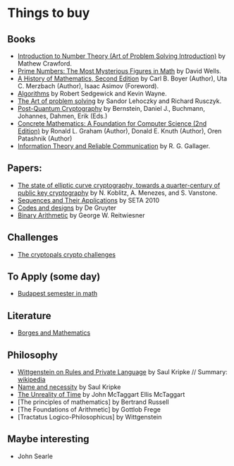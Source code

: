 # Things to buy

## Books

* [Introduction to Number Theory (Art of Problem Solving Introduction)](https://www.amazon.com/Introduction-Number-Theory-Problem-Solving/dp/1934124125) by Mathew Crawford.
* [Prime Numbers: The Most Mysterious Figures in Math](https://www.amazon.com/exec/obidos/ASIN/0471462349/mathblogdk-20) by David Wells.
* [A History of Mathematics, Second Edition](https://www.amazon.com/exec/obidos/ASIN/0471543977/mathblogdk-20) by Carl B. Boyer  (Author), Uta C. Merzbach (Author), Isaac Asimov (Foreword).
* [Algorithms](https://www.amazon.com/gp/product/032157351X/ref=as_li_qf_sp_asin_il_tl?ie=UTF8&tag=algs4-coursera-20&linkCode=as2&camp=1789&creative=9325&creativeASIN=032157351X) by Robert Sedgewick and Kevin Wayne.
* [The Art of problem solving](https://www.amazon.com/Art-Problem-Solving-Vol-Basics/dp/0977304566) by Sandor Lehoczky and Richard Rusczyk.
* [Post-Quantum Cryptography](http://www.springer.com/la/book/9783540887010) by Bernstein, Daniel J., Buchmann, Johannes, Dahmen, Erik (Eds.)
* [Concrete Mathematics: A Foundation for Computer Science (2nd Edition)](https://www.amazon.com/gp/product/0201558025/ref=pe_355360_220209680_em_1p_6_lm) by Ronald L. Graham (Author), Donald E. Knuth (Author), Oren Patashnik (Author)
* [Information Theory and Reliable Communication](https://www.amazon.com/Information-Theory-Reliable-Communication-Gallager/dp/0471290483/ref=sr_1_1?s=books&ie=UTF8&qid=1484436547&sr=1-1&keywords=information+theory+and+reliable+communication) by R. G. Gallager.

## Papers:

* [The state of elliptic curve cryptography, towards a quarter-century of public key cryptography](http://link.springer.com/chapter/10.1007%2F978-1-4757-6856-5_5#page-1) by N. Koblitz, A. Menezes, and S. Vanstone.
* [Sequences and Their Applications](https://books.google.com.ec/books?id=wDZqCQAAQBAJ&printsec=frontcover#v=onepage&q&f=false) by SETA 2010
* [Codes and designs](https://books.google.com.ec/books?id=E62qwfwLJpsC&printsec=frontcover&source=gbs_ge_summary_r&cad=0#v=onepage&q&f=false) by De Gruyter
* [Binary Arithmetic](http://www.sciencedirect.com/science/article/pii/S0065245808606105?np=y&npKey=6d6b4e76e7539ace948e93c0cdce662ad3cb10a25a870feadfddd0ce6cd5624e) by George W. Reitwiesner

## Challenges

* [The cryptopals crypto challenges](https://cryptopals.com/)

## To Apply (some day)
* [Budapest semester in math](https://www.budapestsemesters.com/apply-2/)

## Literature

* [Borges and Mathematics](https://www.amazon.com/Borges-Mathematics-Guillermo-Martz/dp/1557536325)

## Philosophy

* [Wittgenstein on Rules and Private Language](https://www.amazon.com/Wittgenstein-Rules-Private-Language-Elementary/dp/0674954017/ref=sr_1_1?ie=UTF8&qid=1484551426&sr=8-1&keywords=Wittgenstein+on+Rules+and+Private+Language) by Saul Kripke // Summary: [wikipedia](https://en.wikipedia.org/wiki/Wittgenstein_on_Rules_and_Private_Language)
* [Name and necessity](https://www.amazon.com/Wittgenstein-Rules-Private-Language-Elementary/dp/0674954017/ref=sr_1_1?ie=UTF8&qid=1484551426&sr=8-1&keywords=Wittgenstein+on+Rules+and+Private+Language) by Saul Kripke
* [The Unreality of Time](https://www.amazon.com/Unreality-Time-John-McTaggart-Ellis-ebook/dp/B018IY44WY/ref=sr_1_1?ie=UTF8&qid=1484666334&sr=8-1&keywords=The+Unreality+of+Time) by 	John McTaggart Ellis McTaggart
* [The principles of mathematics] by Bertrand Russell
* [The Foundations of Arithmetic] by Gottlob Frege
* [Tractatus Logico-Philosophicus] by Wittgenstein

## Maybe interesting

* John Searle